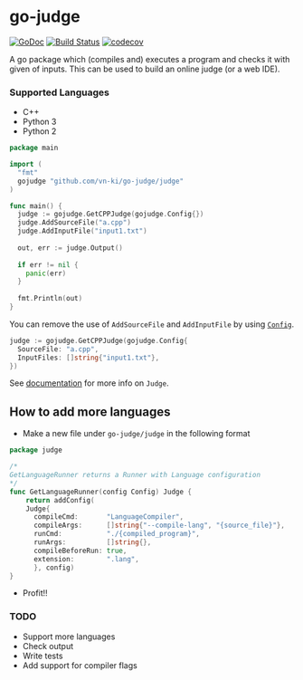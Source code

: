 # go-judge
[![GoDoc](https://godoc.org/github.com/vn-ki/go-judge?status.svg)](https://godoc.org/github.com/vn-ki/go-judge)
[![Build Status](https://travis-ci.com/vn-ki/go-judge.svg?branch=master)](https://travis-ci.com/vn-ki/go-judge)
[![codecov](https://codecov.io/gh/vn-ki/go-judge/branch/master/graph/badge.svg)](https://codecov.io/gh/vn-ki/go-judge)

A go package which (compiles and) executes a program and checks it with given of inputs. This can be used to build an online judge (or a web IDE).

### Supported Languages
- C++
- Python 3
- Python 2


```go
package main

import (
  "fmt"
  gojudge "github.com/vn-ki/go-judge/judge"
)

func main() {
  judge := gojudge.GetCPPJudge(gojudge.Config{})
  judge.AddSourceFile("a.cpp")
  judge.AddInputFile("input1.txt")
  
  out, err := judge.Output()
  
  if err != nil {
    panic(err)
  }
  
  fmt.Println(out)
}

```

You can remove the use of `AddSourceFile` and `AddInputFile` by using [`Config`](https://godoc.org/github.com/vn-ki/go-judge#Config).

```go
judge := gojudge.GetCPPJudge(gojudge.Config{
  SourceFile: "a.cpp",
  InputFiles: []string{"input1.txt"},
})
```

See [documentation](https://godoc.org/github.com/vn-ki/go-judge#Judge) for more info on `Judge`.


## How to add more languages

- Make a new file under `go-judge/judge` in the following format

```go
package judge

/*
GetLanguageRunner returns a Runner with Language configuration
*/
func GetLanguageRunner(config Config) Judge {
	return addConfig(
    Judge{
      compileCmd:       "LanguageCompiler",
      compileArgs:      []string{"--compile-lang", "{source_file}"},
      runCmd:           "./{compiled_program}",
      runArgs:          []string{},
      compileBeforeRun: true,
      extension:        ".lang",
	  }, config)
}

```

- Profit!!

### TODO

- Support more languages
- Check output
- Write tests
- Add support for compiler flags

